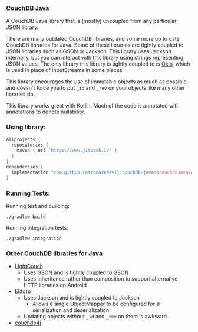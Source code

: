 ### CouchDB Java
A CouchDB Java library that is (mostly) uncoupled from any particular JSON library.

There are many outdated CouchDB libraries, and some more up to date CouchDB libraries for Java. Some of these
libraries are tightly coupled to JSON libraries such as GSON or Jackson. This library uses Jackson internally,
but you can interact with this library using strings representing JSON values. The only library this library is tightly
coupled to is [Okio](https://github.com/square/okio), which is used in place of InputStreams in some places

This library encourages the use of immutable objects as much as possible and doesn't force you to put `_id` and `_rev`
on your objects like many other libraries do.

This library works great with Kotlin. Much of the code is annotated with annotations to denote nullability.

### Using library:
```groovy
allprojects {
  repositories {
    maven { url 'https://www.jitpack.io' }
  }
}
dependencies {
  implementation "com.github.retrodaredevil:couchdb-java:$couchdbJavaVersion"
}
```


### Running Tests:
Running test and building:
```shell
./gradlew build
```
Running integration tests:
```shell
./gradlew integration
```

### Other CouchDB libraries for Java
* [LightCouch](https://github.com/lightcouch/LightCouch)
  * Uses GSON and is tightly coupled to GSON
  * Uses inheritance rather than composition to support alternative HTTP libraries on Android
* [Ektorp](https://github.com/helun/Ektorp)
  * Uses Jackson and is tightly coupled to Jackson
    * Allows a single ObjectMapper to be configured for all serialization and deserialization
  * Updating objects without `_id` and `_rev` on them is awkward
* [couchdb4j](https://github.com/mbreese/couchdb4j)
